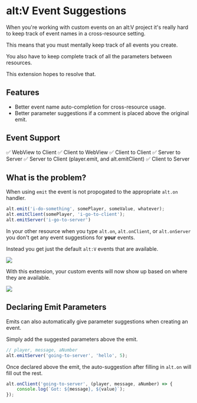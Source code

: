 # alt:V Event Suggestions

When you're working with custom events on an alt:V project it's really hard to keep track of event names in a cross-resource setting.

This means that you must mentally keep track of all events you create.

You also have to keep complete track of all the parameters between resources.

This extension hopes to resolve that.

## Features

* Better event name auto-completion for cross-resource usage.
* Better parameter suggestions if a comment is placed above the original emit.

## Event Support

✅  WebView to Client
✅  Client to WebView
✅  Client to Client 
✅  Server to Server 
✅  Server to Client (player.emit, and alt.emitClient)
✅  Client to Server

## What is the problem?

When using `emit` the event is not propogated to the appropriate `alt.on` handler.

```ts
alt.emit('i-do-something', somePlayer, someValue, whatever);
alt.emitClient(somePlayer, 'i-go-to-client');
alt.emitServer('i-go-to-server')
```

In your other resource when you type `alt.on`, `alt.onClient`, or `alt.onServer` you don't get any event suggestions for **your** events.

Instead you get just the default `alt:V` events that are available.

![](https://i.imgur.com/6KAQ8Zy.png)

With this extension, your custom events will now show up based on where they are available.

![](https://i.imgur.com/sEaijRF.png)

## Declaring Emit Parameters

Emits can also automatically give parameter suggestions when creating an event.

Simply add the suggested parameters above the emit.

```ts
// player, message, aNumber
alt.emitServer('going-to-server', 'hello', 5);
```

Once declared above the emit, the auto-suggestion after filling in `alt.on` will fill out the rest.

```ts
alt.onClient('going-to-server', (player, message, aNumber) => {
    console.log(`Got: ${message}, ${value}`);
});
```